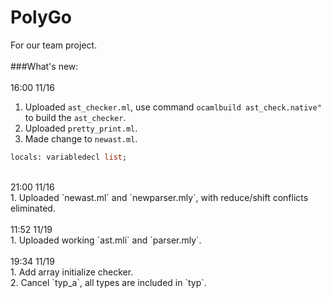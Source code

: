 # PolyGo
For our team project.<br>
<br>
###What's new:<br>
<br>
16:00 11/16<br>
1. Uploaded `ast_checker.ml`, use command ```ocamlbuild ast_check.native" ```to build the `ast_checker`.<br>
2. Uploaded `pretty_print.ml`.<br>
3. Made change to `newast.ml`.<br>
```ocaml
locals: variabledecl list;
```
<br>
21:00 11/16<br>
1. Uploaded `newast.ml` and `newparser.mly`, with reduce/shift conflicts eliminated.<br>
<br>
11:52 11/19<br>
1. Uploaded working `ast.mli` and `parser.mly`.<br>
<br>
19:34 11/19<br>
1. Add array initialize checker.<br>
2. Cancel `typ_a`, all types are included in `typ`.<br>